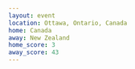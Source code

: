 ```yaml
---
layout: event
location: Ottawa, Ontario, Canada
home: Canada
away: New Zealand
home_score: 3
away_score: 43
---
```

